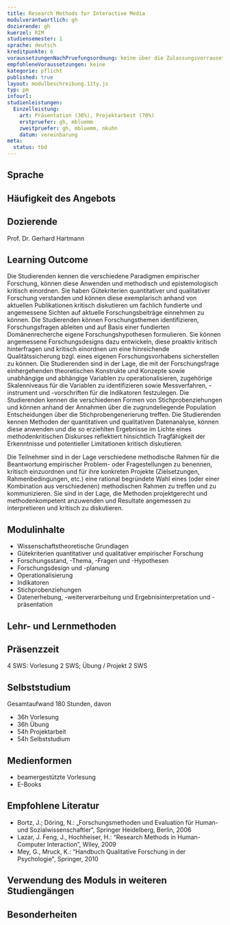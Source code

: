```yaml
---
title: Research Methods for Interactive Media
modulverantwortlich: gh
dozierende: gh
kuerzel: RIM
studiensemester: 1
sprache: deutsch
kreditpunkte: 6
voraussetzungenNachPruefungsordnung: keine über die Zulassungsvorrausetzungen zum Studium hinausgehenden
empfohleneVoraussetzungen: keine
kategorie: pflicht
published: true
layout: modulbeschreibung.11ty.js
typ: pm
infourl: 
studienleistungen:
  Einzelleistung:
    art: Präsentation (30%), Projektarbeit (70%)
    erstpruefer: gh, mbluemm
    zweitpruefer: gh, mbluemm, nkuhn
    datum: vereinbarung
meta:
  status: tbd      
---
```


## Sprache

## Häufigkeit des Angebots

## Dozierende
Prof. Dr. Gerhard Hartmann

## Learning Outcome

Die Studierenden kennen die verschiedene Paradigmen empirischer Forschung, können diese Anwenden und methodisch und epistemologisch kritisch einordnen.
Sie haben Gütekriterien quantitativer und qualitativer Forschung verstanden und können diese exemplarisch anhand von aktuellen Publikationen kritisch diskutieren um fachlich fundierte und angemessene Sichten auf aktuelle Forschungsbeiträge einnehmen zu können.
Die Studierenden können Forschungsthemen identifizieren, Forschungsfragen ableiten und auf Basis einer fundierten Domänenrecherche eigene Forschungshypothesen formulieren. Sie können angemessene Forschungsdesigns dazu entwickeln, diese proaktiv kritisch hinterfragen und kritisch einordnen um eine hinreichende Qualitätssicherung bzgl. eines eigenen Forschungsvorhabens sicherstellen zu können.
Die Studierenden sind in der Lage, die mit der Forschungsfrage einhergehenden theoretischen Konstrukte und Konzepte sowie unabhängige und abhängige Variablen zu operationalisieren, zugehörige Skalenniveaus für die Variablen zu identifizieren sowie Messverfahren, -instrument und -vorschriften für die Indikatoren festzulegen.
Die Studierenden kennen die verschiedenen Formen von Stichprobenziehungen und können anhand der Annahmen über die zugrundeliegende Population Entscheidungen über die Stichprobengenerierung treffen.
Die Studierenden kennen Methoden der quantitativen und qualitativen Datenanalyse, können diese anwenden und die so erziehlten Ergebnisse im Lichte eines methodenkritischen Diskurses reflektiert hinsichtlich Tragfähigkeit der Erkenntnisse und potentieller Limitationen kritisch diskutieren.

Die Teilnehmer sind in der Lage verschiedene methodische Rahmen für die Beantwortung empirischer Problem- oder Fragestellungen zu benennen, kritisch einzuordnen und für ihre konkreten Projekte (Zielsetzungen, Rahmenbedingungen, etc.) eine rational begründete Wahl eines (oder einer Kombination aus verschiedenen) methodischen Rahmen zu treffen und zu kommunizieren. Sie sind in der Lage, die Methoden projektgerecht und methodenkompetent anzuwenden und Resultate angemessen zu interpretieren und kritisch zu diskutieren.

## Modulinhalte

- Wissenschaftstheoretische Grundlagen
- Gütekriterien quantitativer und qualitativer empirischer Forschung
- Forschungsstand, -Thema, -Fragen und -Hypothesen
- Forschungsdesign und -planung
- Operationalisierung
- Indikatoren
- Stichprobenziehungen
- Datenerhebung, -weiterverarbeitung und Ergebnisinterpretation und -präsentation

## Lehr- und Lernmethoden

## Präsenzzeit
4 SWS: Vorlesung 2 SWS; Übung / Projekt 2 SWS

## Selbststudium
Gesamtaufwand 180 Stunden, davon 

- 36h Vorlesung 
- 36h Übung
- 54h Projektarbeit 
- 54h Selbststudium

## Medienformen
- beamergestützte Vorlesung
- E-Books

## Empfohlene Literatur
- Bortz, J.; Döring, N.: „Forschungsmethoden und Evaluation für Human- und Sozialwissenschaftler“, Springer Heidelberg, Berlin, 2006
- Lazar, J. Feng, J., Hochheiser, H.: “Research Methods in Human-Computer Interaction”, Wiley, 2009
- Mey, G., Mruck, K.: “Handbuch Qualitative Forschung in der Psychologie", Springer, 2010

## Verwendung des Moduls in weiteren Studiengängen

## Besonderheiten
